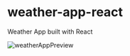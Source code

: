 # weather-app-react
Weather App built with React

![weatherAppPreview](https://user-images.githubusercontent.com/21375568/235461095-a9f6bdca-1f9a-4e5f-bb0e-24bb466c841a.PNG)
